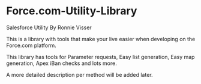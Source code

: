 Force.com-Utility-Library
=========================

Salesforce Utility By Ronnie Visser

This is a library with tools that make your live easier when developing on the Force.com platform. 

This library has tools for Parameter requests, Easy list generation, Easy map generation, Apex iBan checks and lots more.

A more detailed description per method will be added later.
